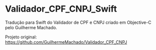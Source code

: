 # Validador_CPF_CNPJ_Swift
Tradução para Swift do Validador de CPF e CNPJ criado em Objective-C pelo Guilherme Machado.

Projeto original:
https://github.com/GuilhermeMachado/Validador_CPF_CNPJ
